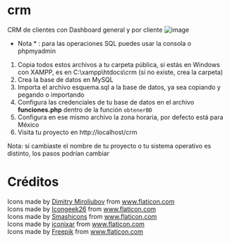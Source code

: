 # crm
CRM de clientes con Dashboard general y por cliente
![image](https://user-images.githubusercontent.com/70233261/140946366-9ff2432c-b0ac-4d30-924c-0e1fa43b02d1.png)

* Nota * : para las operaciones SQL puedes usar la consola o phpmyadmin

1. Copia todos estos archivos a tu carpeta pública, si estás en Windows con XAMPP, es en C:\xampp\htdocs\crm (si no existe, crea la carpeta)
2. Crea la base de datos en MySQL
3. Importa el archivo esquema.sql a la base de datos, ya sea copiando y pegando o importando
4. Configura las credenciales de tu base de datos en el archivo __funciones.php__ dentro de la función `obtenerBD`
5. Configura en ese mismo archivo la zona horaria, por defecto está para México
6. Visita tu proyecto en http://localhost/crm

Nota: si cambiaste el nombre de tu proyecto o tu sistema operativo es distinto, los pasos podrían cambiar

# Créditos
<div>Icons made by <a href="https://www.flaticon.com/authors/dimitry-miroliubov" title="Dimitry Miroliubov">Dimitry Miroliubov</a> from <a href="https://www.flaticon.com/" title="Flaticon">www.flaticon.com</a></div>

<div>Icons made by <a href="https://www.flaticon.com/authors/icongeek26" title="Icongeek26">Icongeek26</a> from <a href="https://www.flaticon.com/" title="Flaticon">www.flaticon.com</a></div>

<div>Icons made by <a href="https://www.flaticon.com/authors/smashicons" title="Smashicons">Smashicons</a> from <a href="https://www.flaticon.com/" title="Flaticon">www.flaticon.com</a></div>

<div>Icons made by <a href="https://www.flaticon.com/authors/iconixar" title="iconixar">iconixar</a> from <a href="https://www.flaticon.com/" title="Flaticon">www.flaticon.com</a></div>

<div>Icons made by <a href="https://www.freepik.com" title="Freepik">Freepik</a> from <a href="https://www.flaticon.com/" title="Flaticon">www.flaticon.com</a></div>
